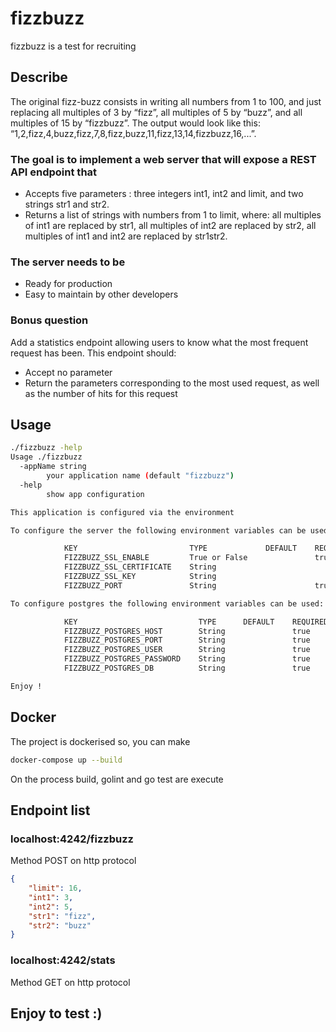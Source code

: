 # fizzbuzz

fizzbuzz is a test for recruiting

## Describe

The original fizz-buzz consists in writing all numbers from 1 to 100, and just replacing all multiples of 3 by “fizz”, all multiples of 5 by “buzz”, and all multiples of 15 by “fizzbuzz”. The output would look like this: “1,2,fizz,4,buzz,fizz,7,8,fizz,buzz,11,fizz,13,14,fizzbuzz,16,...”.

### The goal is to implement a web server that will expose a REST API endpoint that

* Accepts five parameters : three integers int1, int2 and limit, and two strings str1 and str2.
* Returns a list of strings with numbers from 1 to limit, where: all multiples of int1 are replaced by str1, all multiples of int2 are replaced by str2, all multiples of int1 and int2 are replaced by str1str2.

### The server needs to be

* Ready for production
* Easy to maintain by other developers

### Bonus question

Add a statistics endpoint allowing users to know what the most frequent request has been. This endpoint should:

* Accept no parameter
* Return the parameters corresponding to the most used request, as well as the number of hits for this request

## Usage

``` bash
./fizzbuzz -help
Usage ./fizzbuzz
  -appName string
        your application name (default "fizzbuzz")
  -help
        show app configuration

This application is configured via the environment

To configure the server the following environment variables can be used:

            KEY                         TYPE             DEFAULT    REQUIRED    DESCRIPTION
            FIZZBUZZ_SSL_ENABLE         True or False               true
            FIZZBUZZ_SSL_CERTIFICATE    String
            FIZZBUZZ_SSL_KEY            String
            FIZZBUZZ_PORT               String                      true

To configure postgres the following environment variables can be used:

            KEY                           TYPE      DEFAULT    REQUIRED    DESCRIPTION
            FIZZBUZZ_POSTGRES_HOST        String               true
            FIZZBUZZ_POSTGRES_PORT        String               true
            FIZZBUZZ_POSTGRES_USER        String               true
            FIZZBUZZ_POSTGRES_PASSWORD    String               true
            FIZZBUZZ_POSTGRES_DB          String               true

Enjoy !
```

## Docker

The project is dockerised so, you can make

``` bash
docker-compose up --build
```

On the process build, golint and go test are execute

## Endpoint list

### localhost:4242/fizzbuzz

Method POST on http protocol

``` JSON
{
    "limit": 16,
    "int1": 3,
    "int2": 5,
    "str1": "fizz",
    "str2": "buzz"
}
```

### localhost:4242/stats

Method GET on http protocol

## Enjoy to test :)